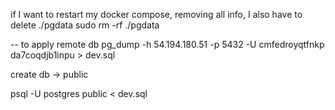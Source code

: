 if I want to restart my docker compose, removing all info, I also have to delete ./pgdata
sudo rm -rf ./pgdata

--
to apply remote db
pg_dump -h 54.194.180.51 -p 5432 -U cmfedroyqtfnkp da7coqdjb1inpu > dev.sql

create db -> public

psql -U postgres public < dev.sql
